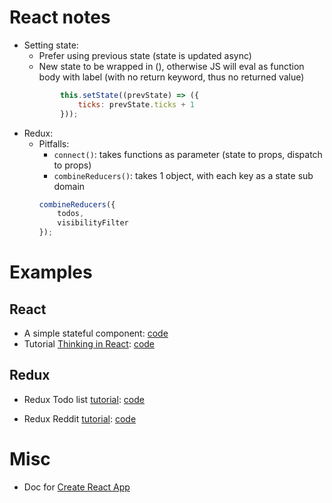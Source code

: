 # React notes

- Setting state:
  - Prefer using previous state (state is updated async)
  - New state to be wrapped in (), otherwise JS will eval as function body with label (with no return keyword, thus no returned value)
  ```javascript
          this.setState((prevState) => ({
              ticks: prevState.ticks + 1
          }));
  ```
- Redux:
  - Pitfalls:
    - `connect()`: takes functions as parameter (state to props, dispatch to props)
    - `combineReducers()`: takes 1 object, with each key as a state sub domain
    ```javascript
    combineReducers({
        todos,
        visibilityFilter
    });
    ```

# Examples
## React
- A simple stateful component: [code](src/examples/components/ComponentStatefulWithArrowFunctionHandler.js)
- Tutorial [Thinking in React](https://reactjs.org/docs/thinking-in-react.html): [code](src/thinkinginreact/components/ThinkingInReact.js)

## Redux
- Redux Todo list [tutorial](https://github.com/reactjs/redux/blob/master/examples/todos): [code](src/todos)

- Redux Reddit [tutorial](https://redux.js.org/advanced/example-reddit-api): [code](src/reddit)

# Misc
- Doc for [Create React App](create-react-app.md)